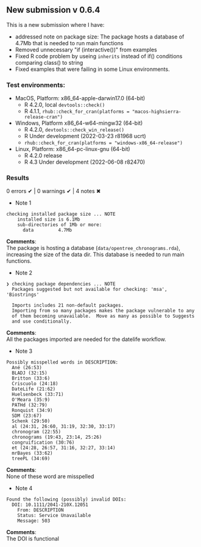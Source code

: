 ## New submission v 0.6.4
This is a new submission where I have:

* addressed note on package size: The package hosts a database of 4.7Mb that is needed to run main functions
* Removed unnecessary "if (interactive())" from examples
* Fixed R code problem by useing `inherits` instead of if() conditions comparing class() to string
* Fixed examples that were failing in some Linux environments.

### Test environments:

- MacOS, Platform: x86_64-apple-darwin17.0 (64-bit)
  - R 4.2.0, local `devtools::check()`
  - R 4.1.1, `rhub::check_for_cran(platforms = "macos-highsierra-release-cran")`
- Windows, Platform x86_64-w64-mingw32 (64-bit)
  - R 4.2.0, `devtools::check_win_release()`
  - R Under development (2022-03-23 r81968 ucrt)
  - `rhub::check_for_cran(platforms = "windows-x86_64-release")`
- Linux, Platform: x86_64-pc-linux-gnu (64-bit)
  - R 4.2.0 release
  - R 4.3 Under development (2022-06-08 r82470)

### Results
0 errors ✔ | 0 warnings ✔ | 4 notes ✖

* Note 1

```
checking installed package size ... NOTE
    installed size is 6.1Mb
    sub-directories of 1Mb or more:
      data         4.7Mb
```

**Comments**: <br/>
The package is hosting a database (`data/opentree_chronograms.rda`), increasing the size of the data dir.
This database is needed to run main functions.


* Note 2

```
❯ checking package dependencies ... NOTE
  Packages suggested but not available for checking: 'msa', 'Biostrings'

  Imports includes 21 non-default packages.
  Importing from so many packages makes the package vulnerable to any
  of them becoming unavailable.  Move as many as possible to Suggests
  and use conditionally.
```
**Comments**: <br/>
All the packages imported are needed for the datelife workflow.

* Note 3

```
Possibly misspelled words in DESCRIPTION:
  Ané (26:53)
  BLADJ (32:15)
  Britton (33:6)
  Criscuolo (24:18)
  DateLife (21:62)
  Huelsenbeck (33:71)
  O'Meara (35:9)
  PATHd (32:79)
  Ronquist (34:9)
  SDM (23:67)
  Schenk (29:50)
  al (24:31, 26:60, 31:19, 32:30, 33:17)
  chronogram (22:55)
  chronograms (19:43, 23:14, 25:26)
  congruification (30:76)
  et (24:28, 26:57, 31:16, 32:27, 33:14)
  mrBayes (33:62)
  treePL (34:69)
```
**Comments**: <br/>
None of these word are misspelled

* Note 4

```
Found the following (possibly) invalid DOIs:
  DOI: 10.1111/2041-210X.12051
    From: DESCRIPTION
    Status: Service Unavailable
    Message: 503
```
**Comments**: <br/>
The DOI is functional
